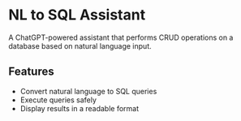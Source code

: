 # NL to SQL Assistant

A ChatGPT-powered assistant that performs CRUD operations on a database based on natural language input.

## Features

- Convert natural language to SQL queries
- Execute queries safely
- Display results in a readable format
